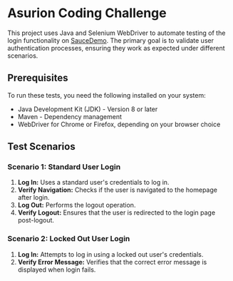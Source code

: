 # Asurion Coding Challenge
This project uses Java and Selenium WebDriver to automate testing of the login functionality on [SauceDemo](https://www.saucedemo.com/). The primary goal is to validate user authentication processes, ensuring they work as expected under different scenarios.

## Prerequisites

To run these tests, you need the following installed on your system:
- Java Development Kit (JDK) - Version 8 or later
- Maven - Dependency management
- WebDriver for Chrome or Firefox, depending on your browser choice

## Test Scenarios

### Scenario 1: Standard User Login

1. **Log In:** Uses a standard user's credentials to log in.
2. **Verify Navigation:** Checks if the user is navigated to the homepage after login.
3. **Log Out:** Performs the logout operation.
4. **Verify Logout:** Ensures that the user is redirected to the login page post-logout.

### Scenario 2: Locked Out User Login

1. **Log In:** Attempts to log in using a locked out user's credentials.
2. **Verify Error Message:** Verifies that the correct error message is displayed when login fails.
